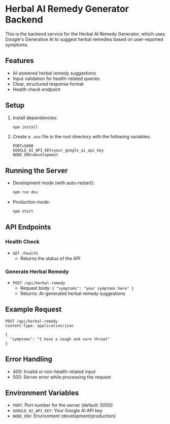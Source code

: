 # Herbal AI Remedy Generator Backend

This is the backend service for the Herbal AI Remedy Generator, which uses Google's Generative AI to suggest herbal remedies based on user-reported symptoms.

## Features

- AI-powered herbal remedy suggestions
- Input validation for health-related queries
- Clear, structured response format
- Health check endpoint

## Setup

1. Install dependencies:
   ```bash
   npm install
   ```

2. Create a `.env` file in the root directory with the following variables:
   ```
   PORT=5000
   GOOGLE_AI_API_KEY=your_google_ai_api_key
   NODE_ENV=development
   ```

## Running the Server

- Development mode (with auto-restart):
  ```bash
  npm run dev
  ```

- Production mode:
  ```bash
  npm start
  ```

## API Endpoints

### Health Check
- `GET /health`
  - Returns the status of the API

### Generate Herbal Remedy
- `POST /api/herbal-remedy`
  - Request body: `{ "symptoms": "your symptoms here" }`
  - Returns: AI-generated herbal remedy suggestions

## Example Request

```http
POST /api/herbal-remedy
Content-Type: application/json

{
  "symptoms": "I have a cough and sore throat"
}
```

## Error Handling

- 400: Invalid or non-health-related input
- 500: Server error while processing the request

## Environment Variables

- `PORT`: Port number for the server (default: 5000)
- `GOOGLE_AI_API_KEY`: Your Google AI API key
- `NODE_ENV`: Environment (development/production)
